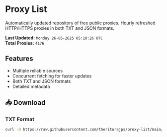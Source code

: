 # Proxy List

Automatically updated repository of free public proxies. Hourly refreshed HTTP/HTTPS proxies in both TXT and JSON formats.

**Last Updated:** `Monday 26-05-2025 05:10:26 UTC`  
**Total Proxies:** `4176`

## Features
- Multiple reliable sources
- Concurrent fetching for faster updates
- Both TXT and JSON formats
- Detailed metadata

## 📥 Download

### TXT Format
```bash
curl -O https://raw.githubusercontent.com/theriturajps/proxy-list/main/proxies.txt